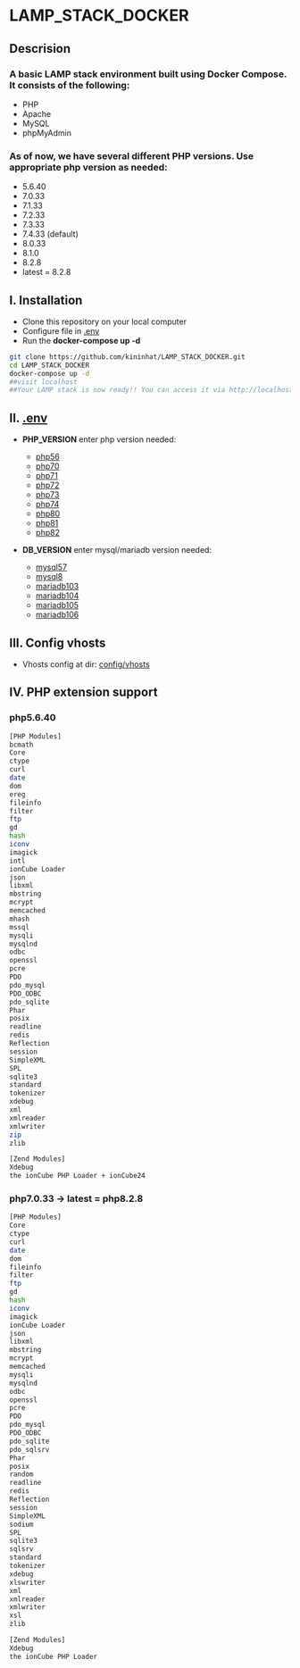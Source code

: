 # LAMP_STACK_DOCKER

## Descrision

### A basic LAMP stack environment built using Docker Compose. It consists of the following:

* PHP
* Apache
* MySQL
* phpMyAdmin

### As of now, we have several different PHP versions. Use appropriate php version as needed:

* 5.6.40
* 7.0.33
* 7.1.33
* 7.2.33
* 7.3.33
* 7.4.33 (default)
* 8.0.33
* 8.1.0
* 8.2.8
* latest = 8.2.8

## I. Installation

* Clone this repository on your local computer
* Configure file in [.env](./.env)
* Run the **docker-compose up -d**

```bash
git clone https://github.com/kininhat/LAMP_STACK_DOCKER.git
cd LAMP_STACK_DOCKER
docker-compose up -d
##visit localhost
##Your LAMP stack is now ready!! You can access it via http://localhost.
```

## II. [.env](./.env)

* **PHP_VERSION** enter php version needed:
  * [php56](./.services/php56)
  * [php70](./.services/php70)
  * [php71](./.services/php71)
  * [php72](./.services/php72)
  * [php73](./.services/php73)
  * [php74](./.services/php74)
  * [php80](./.services/php80)
  * [php81](./.services/php81)
  * [php82](./.services/php82)

* **DB_VERSION** enter mysql/mariadb version needed:
  * [mysql57](./.services/mysql57)
  * [mysql8](./.services/mysql8)
  * [mariadb103](./.services/mariadb103)
  * [mariadb104](./.services/mariadb104)
  * [mariadb105](./.services/mariadb105)
  * [mariadb106](./.services/mariadb106)

## III. Config vhosts

* Vhosts config at dir: [config/vhosts](./config/vhosts)

## IV. PHP extension support

### php5.6.40

```bash
[PHP Modules]
bcmath
Core
ctype
curl
date
dom
ereg
fileinfo
filter
ftp
gd
hash
iconv
imagick
intl
ionCube Loader
json
libxml
mbstring
mcrypt
memcached
mhash
mssql
mysqli
mysqlnd
odbc
openssl
pcre
PDO
pdo_mysql
PDO_ODBC
pdo_sqlite
Phar
posix
readline
redis
Reflection
session
SimpleXML
SPL
sqlite3
standard
tokenizer
xdebug
xml
xmlreader
xmlwriter
zip
zlib

[Zend Modules]
Xdebug
the ionCube PHP Loader + ionCube24
```

### php7.0.33 -> latest = php8.2.8

```bash
[PHP Modules]
Core
ctype
curl
date
dom
fileinfo
filter
ftp
gd
hash
iconv
imagick
ionCube Loader
json
libxml
mbstring
mcrypt
memcached
mysqli
mysqlnd
odbc
openssl
pcre
PDO
pdo_mysql
PDO_ODBC
pdo_sqlite
pdo_sqlsrv
Phar
posix
random
readline
redis
Reflection
session
SimpleXML
sodium
SPL
sqlite3
sqlsrv
standard
tokenizer
xdebug
xlswriter
xml
xmlreader
xmlwriter
xsl
zlib

[Zend Modules]
Xdebug
the ionCube PHP Loader
```
